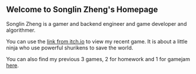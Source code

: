 ## Welcome to Songlin Zheng's Homepage

Songlin Zheng is a gamer and backend engineer and game developer and algorithmer.

You can use the [link from itch.io](https://songlin-zheng.itch.io/space-ninja) to view my recent game. It is about a little ninja who use powerful shurikens to save the world.

You can also find my previous 3 games, 2 for homework and 1 for gamejam [here](https://drive.google.com/drive/folders/1MOTVnBaayYtn67B8AB1n2LXGvU282NFC?usp=sharing).




